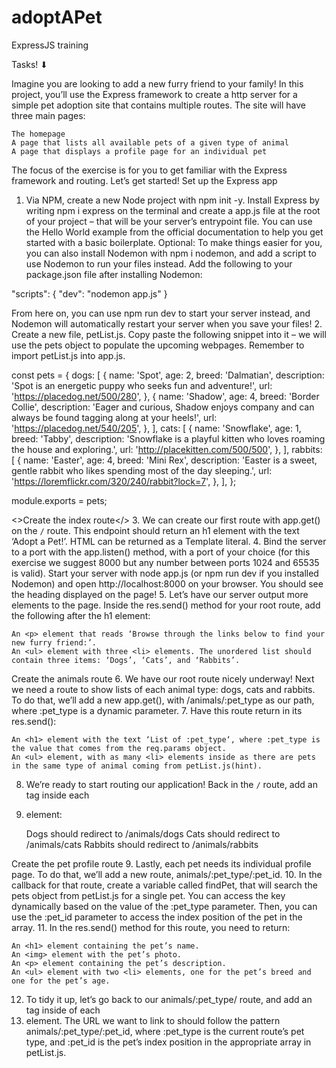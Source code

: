 # adoptAPet
ExpressJS training


Tasks! ⬇

Imagine you are looking to add a new furry friend to your family! In this project, you’ll use the Express framework to create a http server for a simple pet adoption site that contains multiple routes.
The site will have three main pages:

    The homepage
    A page that lists all available pets of a given type of animal
    A page that displays a profile page for an individual pet

The focus of the exercise is for you to get familiar with the Express framework and routing.
Let’s get started!
Set up the Express app
1. Via NPM, create a new Node project with npm init -y. Install Express by writing npm i express on the terminal and create a app.js file at the root of your project – that will be your server’s entrypoint file. You can use the Hello World example from the official documentation to help you get started with a basic boilerplate.
Optional: To make things easier for you, you can also install Nodemon with npm i nodemon, and add a script to use Nodemon to run your files instead. Add the following to your package.json file after installing Nodemon:

"scripts": {
"dev": "nodemon app.js"
}

From here on, you can use npm run dev to start your server instead, and Nodemon will automatically restart your server when you save your files!
2. Create a new file, petList.js. Copy paste the following snippet into it – we will use the pets object to populate the upcoming webpages. Remember to import petList.js into app.js.

const pets = {
  dogs: [
    {
      name: 'Spot',
      age: 2,
      breed: 'Dalmatian',
      description: 'Spot is an energetic puppy who seeks fun and adventure!',
      url: 'https://placedog.net/500/280',
    },
    {
      name: 'Shadow',
      age: 4,
      breed: 'Border Collie',
      description:
        'Eager and curious, Shadow enjoys company and can always be found tagging along at your heels!',
      url: 'https://placedog.net/540/205',
    },
  ],
  cats: [
    {
      name: 'Snowflake',
      age: 1,
      breed: 'Tabby',
      description:
        'Snowflake is a playful kitten who loves roaming the house and exploring.',
      url: 'http://placekitten.com/500/500',
    },
  ],
  rabbits: [
    {
      name: 'Easter',
      age: 4,
      breed: 'Mini Rex',
      description:
        'Easter is a sweet, gentle rabbit who likes spending most of the day sleeping.',
      url: 'https://loremflickr.com/320/240/rabbit?lock=7',
    },
  ],
};

module.exports = pets;

<>Create the index route</>
3. We can create our first route with app.get() on the `/` route. This endpoint should return an h1 element with the text ‘Adopt a Pet!’. HTML can be returned as a Template literal.
4. Bind the server to a port with the app.listen() method, with a port of your choice (for this exercise we suggest 8000 but any number between ports 1024 and 65535 is valid). Start your server with node app.js (or npm run dev if you installed Nodemon) and open http://localhost:8000 on your browser. You should see the heading displayed on the page!
5. Let’s have our server output more elements to the page. Inside the res.send() method for your root route, add the following after the h1 element:

    An <p> element that reads ‘Browse through the links below to find your new furry friend:’.
    An <ul> element with three <li> elements. The unordered list should contain three items: ‘Dogs’, ‘Cats’, and ‘Rabbits’.

Create the animals route
6. We have our root route nicely underway! Next we need a route to show lists of each animal type: dogs, cats and rabbits. To do that, we’ll add a new app.get(), with /animals/:pet_type as our path, where :pet_type is a dynamic parameter.
7. Have this route return in its res.send():

    An <h1> element with the text ‘List of :pet_type‘, where :pet_type is the value that comes from the req.params object.
    An <ul> element, with as many <li> elements inside as there are pets in the same type of animal coming from petList.js(hint).

8. We’re ready to start routing our application! Back in the `/` route, add an <a> tag inside each <li> element:

    Dogs should redirect to /animals/dogs
    Cats should redirect to /animals/cats
    Rabbits should redirect to /animals/rabbits

Create the pet profile route
9. Lastly, each pet needs its individual profile page. To do that, we’ll add a new route, animals/:pet_type/:pet_id.
10. In the callback for that route, create a variable called findPet, that will search the pets object from petList.js for a single pet. You can access the key dynamically based on the value of the :pet_type parameter. Then, you can use the :pet_id parameter to access the index position of the pet in the array.
11. In the res.send() method for this route, you need to return:

    An <h1> element containing the pet’s name.
    An <img> element with the pet’s photo.
    An <p> element containing the pet’s description.
    An <ul> element with two <li> elements, one for the pet’s breed and one for the pet’s age.

12. To tidy it up, let’s go back to our animals/:pet_type/ route, and add an <a> tag inside of each <li> element. The URL we want to link to should follow the pattern animals/:pet_type/:pet_id, where :pet_type is the current route’s pet type, and :pet_id is the pet’s index position in the appropriate array in petList.js.

